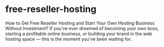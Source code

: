# free-reseller-hosting
How to Get Free Reseller Hosting and Start Your Own Hosting Business Without Investment? If you’ve ever dreamed of becoming your own boss, starting a profitable online business, or building your brand in the web hosting space — this is the moment you’ve been waiting for.
